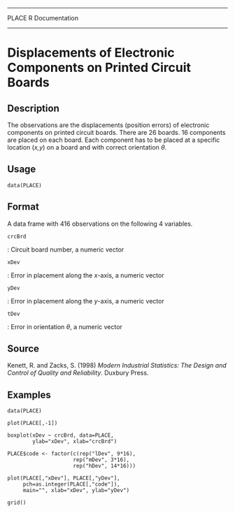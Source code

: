   ------- -----------------
  PLACE   R Documentation
  ------- -----------------

Displacements of Electronic Components on Printed Circuit Boards
================================================================

Description
-----------

The observations are the displacements (position errors) of electronic
components on printed circuit boards. There are 26 boards. 16 components
are placed on each board. Each component has to be placed at a specific
location (*x,y*) on a board and with correct orientation *θ*.

Usage
-----

    data(PLACE)

Format
------

A data frame with 416 observations on the following 4 variables.

`crcBrd`

:   Circuit board number, a numeric vector

`xDev`

:   Error in placement along the *x*-axis, a numeric vector

`yDev`

:   Error in placement along the *y*-axis, a numeric vector

`tDev`

:   Error in orientation *θ*, a numeric vector

Source
------

Kenett, R. and Zacks, S. (1998) *Modern Industrial Statistics: The
Design and Control of Quality and Reliability*. Duxbury Press.

Examples
--------

    data(PLACE)

    plot(PLACE[,-1])

    boxplot(xDev ~ crcBrd, data=PLACE, 
            ylab="xDev", xlab="crcBrd")

    PLACE$code <- factor(c(rep("lDev", 9*16),
                         rep("mDev", 3*16),
                         rep("hDev", 14*16)))

    plot(PLACE[,"xDev"], PLACE[,"yDev"],
         pch=as.integer(PLACE[,"code"]),
         main="", xlab="xDev", ylab="yDev")

    grid()
